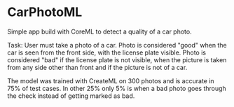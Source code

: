 #  CarPhotoML

Simple app build with CoreML to detect a quality of a car photo.

Task:
User must take a photo of a car. 
Photo is considered "good" when the car is seen from the front side, with the license plate visible.
Photo is considered "bad" if the license plate is not visible, when the picture is taken from any side other than front and if the picture is not of a car.

The model was trained with CreateML on 300 photos and is accurate in 75% of test cases. In other 25% only 5% is when a bad photo goes through the check instead of getting marked as bad.
